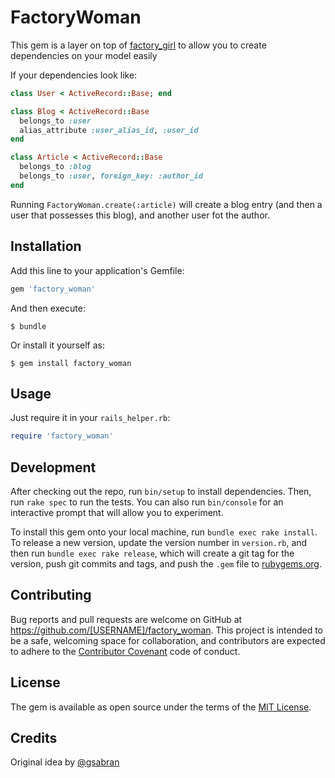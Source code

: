 # FactoryWoman

This gem is a layer on top of [factory_girl](https://github.com/thoughtbot/factory_girl) to allow you to create dependencies on your model easily

If your dependencies look like:
```ruby
class User < ActiveRecord::Base; end

class Blog < ActiveRecord::Base
  belongs_to :user
  alias_attribute :user_alias_id, :user_id
end

class Article < ActiveRecord::Base
  belongs_to :blog
  belongs_to :user, foreign_key: :author_id
end
```

Running `FactoryWoman.create(:article)` will create a blog entry (and then a user that possesses this blog), and another user fot the author.

## Installation

Add this line to your application's Gemfile:

```ruby
gem 'factory_woman'
```

And then execute:

    $ bundle

Or install it yourself as:

    $ gem install factory_woman

## Usage

Just require it in your `rails_helper.rb`:

```ruby
require 'factory_woman'
```

## Development

After checking out the repo, run `bin/setup` to install dependencies. Then, run `rake spec` to run the tests. You can also run `bin/console` for an interactive prompt that will allow you to experiment.

To install this gem onto your local machine, run `bundle exec rake install`. To release a new version, update the version number in `version.rb`, and then run `bundle exec rake release`, which will create a git tag for the version, push git commits and tags, and push the `.gem` file to [rubygems.org](https://rubygems.org).

## Contributing

Bug reports and pull requests are welcome on GitHub at https://github.com/[USERNAME]/factory_woman. This project is intended to be a safe, welcoming space for collaboration, and contributors are expected to adhere to the [Contributor Covenant](http://contributor-covenant.org) code of conduct.


## License

The gem is available as open source under the terms of the [MIT License](http://opensource.org/licenses/MIT).

## Credits

Original idea by [@gsabran](https://github.com/gsabran)
